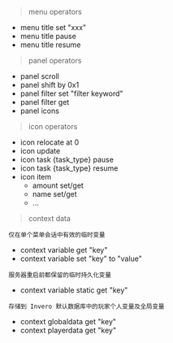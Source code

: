 > menu operators

- menu title set "xxx"
- menu title pause
- menu title resume

> panel operators

- panel scroll <direction>
- panel shift by 0x1
- panel filter set "filter keyword"
- panel filter get
- panel icons

> icon operators

- icon relocate at 0
- icon update
- icon task {task_type} pause
- icon task {task_type} resume
- icon item
    - amount set/get
    - name set/get
    - ...

> context data

```
仅在单个菜单会话中有效的临时变量
```

- context variable get "key"
- context variable set "key" to "value"

```
服务器重启前都保留的临时持久化变量
```

- context variable static get "key"

```
存储到 Invero 默认数据库中的玩家个人变量及全局变量
```

- context globaldata get "key"
- context playerdata get "key"